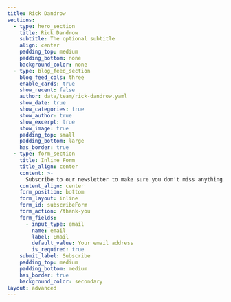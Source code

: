 ```yaml
---
title: Rick Dandrow
sections:
  - type: hero_section
	title: Rick Dandrow
	subtitle: The optional subtitle
	align: center
	padding_top: medium
	padding_bottom: none
	background_color: none
  - type: blog_feed_section
	blog_feed_cols: three
	enable_cards: true
	show_recent: false
	author: data/team/rick-dandrow.yaml
	show_date: true
	show_categories: true
	show_author: true
	show_excerpt: true
	show_image: true
	padding_top: small
	padding_bottom: large
	has_border: true
  - type: form_section
	title: Inline Form
	title_align: center
	content: >-
	  Subscribe to our newsletter to make sure you don't miss anything.
	content_align: center
	form_position: bottom
	form_layout: inline
	form_id: subscribeForm
	form_action: /thank-you
	form_fields:
	  - input_type: email
		name: email
		label: Email
		default_value: Your email address
		is_required: true
	submit_label: Subscribe
	padding_top: medium
	padding_bottom: medium
	has_border: true
	background_color: secondary
layout: advanced
---
```


